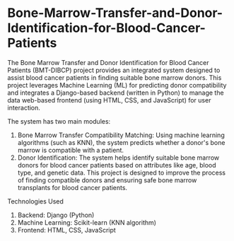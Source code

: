 # Bone-Marrow-Transfer-and-Donor-Identification-for-Blood-Cancer-Patients
The Bone Marrow Transfer and Donor Identification for Blood Cancer Patients (BMT-DIBCP) project provides an integrated system designed to assist blood cancer patients in finding suitable bone marrow donors. This project leverages Machine Learning (ML) for predicting donor compatibility and integrates a Django-based backend (written in Python) to manage the data web-based frontend (using HTML, CSS, and JavaScript) for user interaction.

The system has two main modules:
1. Bone Marrow Transfer Compatibility Matching: Using machine learning algorithms (such as KNN), the system predicts whether a donor's bone marrow is compatible with a patient.
2. Donor Identification: The system helps identify suitable bone marrow donors for blood cancer patients based on attributes like age, blood type, and genetic data.
This project is designed to improve the process of finding compatible donors and ensuring safe bone marrow transplants for blood cancer patients.

Technologies Used
1. Backend: Django (Python)
2. Machine Learning: Scikit-learn (KNN algorithm)
3. Frontend: HTML, CSS, JavaScript
